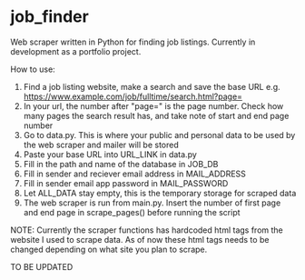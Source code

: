 # job_finder
Web scraper written in Python for finding job listings.
Currently in development as a portfolio project.

How to use:

1. Find a job listing website, make a search and save the base URL e.g. https://www.example.com/job/fulltime/search.html?page=
2. In your url, the number after "page=" is the page number. Check how many pages the search result has, and take note of start and end page number
3. Go to data.py. This is where your public and personal data to be used by the web scraper and mailer will be stored
4. Paste your base URL into URL_LINK in data.py
5. Fill in the path and name of the database in JOB_DB
6. Fill in sender and reciever email address in MAIL_ADDRESS
7. Fill in sender email app password in MAIL_PASSWORD
8. Let ALL_DATA stay empty, this is the temporary storage for scraped data
9. The web scraper is run from main.py. Insert the number of first page and end page in scrape_pages() before running the script

NOTE: Currently the scraper functions has hardcoded html tags from the website I used to scrape data. As of now these html tags needs to be changed depending on what 
site you plan to scrape.

TO BE UPDATED
